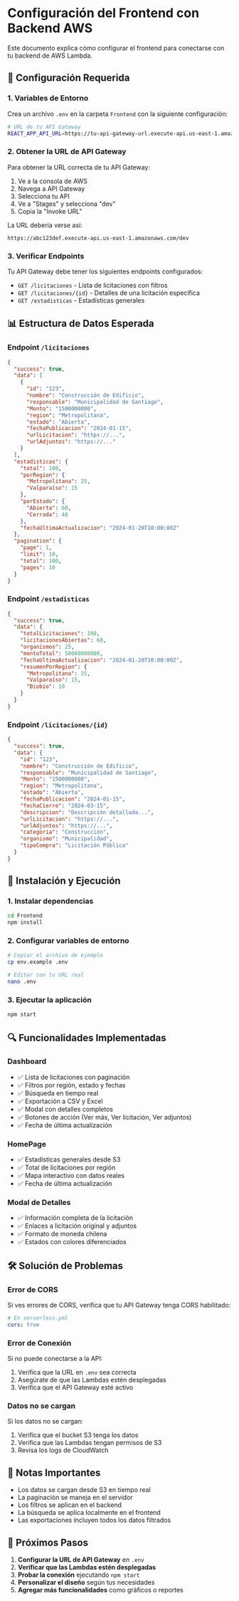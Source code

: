 # Configuración del Frontend con Backend AWS

Este documento explica cómo configurar el frontend para conectarse con tu backend de AWS Lambda.

## 🔧 Configuración Requerida

### 1. Variables de Entorno

Crea un archivo `.env` en la carpeta `Frontend` con la siguiente configuración:

```bash
# URL de tu API Gateway
REACT_APP_API_URL=https://tu-api-gateway-url.execute-api.us-east-1.amazonaws.com/dev
```

### 2. Obtener la URL de API Gateway

Para obtener la URL correcta de tu API Gateway:

1. Ve a la consola de AWS
2. Navega a API Gateway
3. Selecciona tu API
4. Ve a "Stages" y selecciona "dev"
5. Copia la "Invoke URL"

La URL debería verse así:
```
https://abc123def.execute-api.us-east-1.amazonaws.com/dev
```

### 3. Verificar Endpoints

Tu API Gateway debe tener los siguientes endpoints configurados:

- `GET /licitaciones` - Lista de licitaciones con filtros
- `GET /licitaciones/{id}` - Detalles de una licitación específica
- `GET /estadisticas` - Estadísticas generales

## 📊 Estructura de Datos Esperada

### Endpoint `/licitaciones`
```json
{
  "success": true,
  "data": [
    {
      "id": "123",
      "nombre": "Construcción de Edificio",
      "responsable": "Municipalidad de Santiago",
      "Monto": "1500000000",
      "region": "Metropolitana",
      "estado": "Abierta",
      "fechaPublicacion": "2024-01-15",
      "urlLicitacion": "https://...",
      "urlAdjuntos": "https://..."
    }
  ],
  "estadisticas": {
    "total": 100,
    "porRegion": {
      "Metropolitana": 25,
      "Valparaíso": 15
    },
    "porEstado": {
      "Abierta": 60,
      "Cerrada": 40
    },
    "fechaUltimaActualizacion": "2024-01-20T10:00:00Z"
  },
  "pagination": {
    "page": 1,
    "limit": 10,
    "total": 100,
    "pages": 10
  }
}
```

### Endpoint `/estadisticas`
```json
{
  "success": true,
  "data": {
    "totalLicitaciones": 100,
    "licitacionesAbiertas": 60,
    "organismos": 25,
    "montoTotal": 50000000000,
    "fechaUltimaActualizacion": "2024-01-20T10:00:00Z",
    "resumenPorRegion": {
      "Metropolitana": 25,
      "Valparaíso": 15,
      "Biobío": 10
    }
  }
}
```

### Endpoint `/licitaciones/{id}`
```json
{
  "success": true,
  "data": {
    "id": "123",
    "nombre": "Construcción de Edificio",
    "responsable": "Municipalidad de Santiago",
    "Monto": "1500000000",
    "region": "Metropolitana",
    "estado": "Abierta",
    "fechaPublicacion": "2024-01-15",
    "fechaCierre": "2024-03-15",
    "descripcion": "Descripción detallada...",
    "urlLicitacion": "https://...",
    "urlAdjuntos": "https://...",
    "categoria": "Construcción",
    "organismo": "Municipalidad",
    "tipoCompra": "Licitación Pública"
  }
}
```

## 🚀 Instalación y Ejecución

### 1. Instalar dependencias
```bash
cd Frontend
npm install
```

### 2. Configurar variables de entorno
```bash
# Copiar el archivo de ejemplo
cp env.example .env

# Editar con tu URL real
nano .env
```

### 3. Ejecutar la aplicación
```bash
npm start
```

## 🔍 Funcionalidades Implementadas

### Dashboard
- ✅ Lista de licitaciones con paginación
- ✅ Filtros por región, estado y fechas
- ✅ Búsqueda en tiempo real
- ✅ Exportación a CSV y Excel
- ✅ Modal con detalles completos
- ✅ Botones de acción (Ver más, Ver licitación, Ver adjuntos)
- ✅ Fecha de última actualización

### HomePage
- ✅ Estadísticas generales desde S3
- ✅ Total de licitaciones por región
- ✅ Mapa interactivo con datos reales
- ✅ Fecha de última actualización

### Modal de Detalles
- ✅ Información completa de la licitación
- ✅ Enlaces a licitación original y adjuntos
- ✅ Formato de moneda chilena
- ✅ Estados con colores diferenciados

## 🛠️ Solución de Problemas

### Error de CORS
Si ves errores de CORS, verifica que tu API Gateway tenga CORS habilitado:

```yaml
# En serverless.yml
cors: true
```

### Error de Conexión
Si no puede conectarse a la API:

1. Verifica que la URL en `.env` sea correcta
2. Asegúrate de que las Lambdas estén desplegadas
3. Verifica que el API Gateway esté activo

### Datos no se cargan
Si los datos no se cargan:

1. Verifica que el bucket S3 tenga los datos
2. Verifica que las Lambdas tengan permisos de S3
3. Revisa los logs de CloudWatch

## 📝 Notas Importantes

- Los datos se cargan desde S3 en tiempo real
- La paginación se maneja en el servidor
- Los filtros se aplican en el backend
- La búsqueda se aplica localmente en el frontend
- Las exportaciones incluyen todos los datos filtrados

## 🎯 Próximos Pasos

1. **Configurar la URL de API Gateway** en `.env`
2. **Verificar que las Lambdas estén desplegadas**
3. **Probar la conexión** ejecutando `npm start`
4. **Personalizar el diseño** según tus necesidades
5. **Agregar más funcionalidades** como gráficos o reportes 